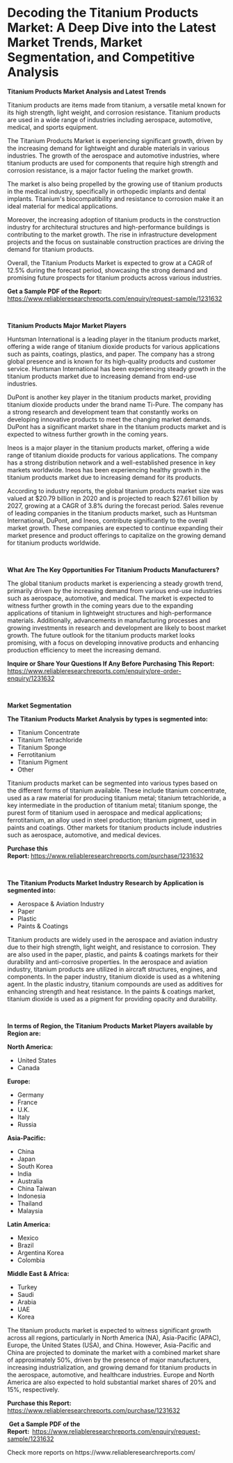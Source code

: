 <p><h1>Decoding the Titanium Products Market: A Deep Dive into the Latest Market Trends, Market Segmentation, and Competitive Analysis</h1></p><p><strong>Titanium Products Market Analysis and Latest Trends</strong></p>
<p><p>Titanium products are items made from titanium, a versatile metal known for its high strength, light weight, and corrosion resistance. Titanium products are used in a wide range of industries including aerospace, automotive, medical, and sports equipment.</p><p>The Titanium Products Market is experiencing significant growth, driven by the increasing demand for lightweight and durable materials in various industries. The growth of the aerospace and automotive industries, where titanium products are used for components that require high strength and corrosion resistance, is a major factor fueling the market growth.</p><p>The market is also being propelled by the growing use of titanium products in the medical industry, specifically in orthopedic implants and dental implants. Titanium's biocompatibility and resistance to corrosion make it an ideal material for medical applications.</p><p>Moreover, the increasing adoption of titanium products in the construction industry for architectural structures and high-performance buildings is contributing to the market growth. The rise in infrastructure development projects and the focus on sustainable construction practices are driving the demand for titanium products.</p><p>Overall, the Titanium Products Market is expected to grow at a CAGR of 12.5% during the forecast period, showcasing the strong demand and promising future prospects for titanium products across various industries.</p></p>
<p><strong>Get a Sample PDF of the Report:&nbsp;</strong> <a href="https://www.reliableresearchreports.com/enquiry/request-sample/1231632">https://www.reliableresearchreports.com/enquiry/request-sample/1231632</a></p>
<p>&nbsp;</p>
<p><strong>Titanium Products Major Market Players</strong></p>
<p><p>Huntsman International is a leading player in the titanium products market, offering a wide range of titanium dioxide products for various applications such as paints, coatings, plastics, and paper. The company has a strong global presence and is known for its high-quality products and customer service. Huntsman International has been experiencing steady growth in the titanium products market due to increasing demand from end-use industries.</p><p>DuPont is another key player in the titanium products market, providing titanium dioxide products under the brand name Ti-Pure. The company has a strong research and development team that constantly works on developing innovative products to meet the changing market demands. DuPont has a significant market share in the titanium products market and is expected to witness further growth in the coming years.</p><p>Ineos is a major player in the titanium products market, offering a wide range of titanium dioxide products for various applications. The company has a strong distribution network and a well-established presence in key markets worldwide. Ineos has been experiencing healthy growth in the titanium products market due to increasing demand for its products.</p><p>According to industry reports, the global titanium products market size was valued at $20.79 billion in 2020 and is projected to reach $27.61 billion by 2027, growing at a CAGR of 3.8% during the forecast period. Sales revenue of leading companies in the titanium products market, such as Huntsman International, DuPont, and Ineos, contribute significantly to the overall market growth. These companies are expected to continue expanding their market presence and product offerings to capitalize on the growing demand for titanium products worldwide.</p></p>
<p>&nbsp;</p>
<p><strong>What Are The Key Opportunities For Titanium Products Manufacturers?</strong></p>
<p><p>The global titanium products market is experiencing a steady growth trend, primarily driven by the increasing demand from various end-use industries such as aerospace, automotive, and medical. The market is expected to witness further growth in the coming years due to the expanding applications of titanium in lightweight structures and high-performance materials. Additionally, advancements in manufacturing processes and growing investments in research and development are likely to boost market growth. The future outlook for the titanium products market looks promising, with a focus on developing innovative products and enhancing production efficiency to meet the increasing demand.</p></p>
<p><strong>Inquire or Share Your Questions If Any Before Purchasing This Report:</strong> <a href="https://www.reliableresearchreports.com/enquiry/pre-order-enquiry/1231632">https://www.reliableresearchreports.com/enquiry/pre-order-enquiry/1231632</a></p>
<p>&nbsp;</p>
<p><strong>Market Segmentation</strong></p>
<p><strong>The Titanium Products Market Analysis by types is segmented into:</strong></p>
<p><ul><li>Titanium Concentrate</li><li>Titanium Tetrachloride</li><li>Titanium Sponge</li><li>Ferrotitanium</li><li>Titanium Pigment</li><li>Other</li></ul></p>
<p><p>Titanium products market can be segmented into various types based on the different forms of titanium available. These include titanium concentrate, used as a raw material for producing titanium metal; titanium tetrachloride, a key intermediate in the production of titanium metal; titanium sponge, the purest form of titanium used in aerospace and medical applications; ferrotitanium, an alloy used in steel production; titanium pigment, used in paints and coatings. Other markets for titanium products include industries such as aerospace, automotive, and medical devices.</p></p>
<p><strong>Purchase this Report:&nbsp;</strong><a href="https://www.reliableresearchreports.com/purchase/1231632">https://www.reliableresearchreports.com/purchase/1231632</a></p>
<p>&nbsp;</p>
<p><strong>The Titanium Products Market Industry Research by Application is segmented into:</strong></p>
<p><ul><li>Aerospace & Aviation Industry</li><li>Paper</li><li>Plastic</li><li>Paints & Coatings</li></ul></p>
<p><p>Titanium products are widely used in the aerospace and aviation industry due to their high strength, light weight, and resistance to corrosion. They are also used in the paper, plastic, and paints & coatings markets for their durability and anti-corrosive properties. In the aerospace and aviation industry, titanium products are utilized in aircraft structures, engines, and components. In the paper industry, titanium dioxide is used as a whitening agent. In the plastic industry, titanium compounds are used as additives for enhancing strength and heat resistance. In the paints & coatings market, titanium dioxide is used as a pigment for providing opacity and durability.</p></p>
<p>&nbsp;</p>
<p><strong>In terms of Region, the Titanium Products Market Players available by Region are:</strong></p>
<p>
    <p> <strong> North America: </strong>
        <ul>
            <li>United States</li>
            <li>Canada</li>
        </ul>
        </p> 
    <p> <strong> Europe: </strong>
        <ul>
            <li>Germany</li>
            <li>France</li>
            <li>U.K.</li>
            <li>Italy</li>
            <li>Russia</li>
        </ul>
        </p> 
    <p> <strong> Asia-Pacific: </strong>
        <ul>
            <li>China</li>
            <li>Japan</li>
            <li>South Korea</li>
            <li>India</li>
            <li>Australia</li>
            <li>China Taiwan</li>
            <li>Indonesia</li>
            <li>Thailand</li>
            <li>Malaysia</li>
        </ul>
        </p> 
    <p> <strong> Latin America: </strong>
        <ul>
            <li>Mexico</li>
            <li>Brazil</li>
            <li>Argentina Korea</li>
            <li>Colombia</li>
        </ul>
        </p> 
    <p> <strong> Middle East & Africa: </strong>
        <ul>
            <li>Turkey</li>
            <li>Saudi</li>
            <li>Arabia</li>
            <li>UAE</li>
            <li>Korea</li>
        </ul>
    </p>
    </p>
<p><p>The titanium products market is expected to witness significant growth across all regions, particularly in North America (NA), Asia-Pacific (APAC), Europe, the United States (USA), and China. However, Asia-Pacific and China are projected to dominate the market with a combined market share of approximately 50%, driven by the presence of major manufacturers, increasing industrialization, and growing demand for titanium products in the aerospace, automotive, and healthcare industries. Europe and North America are also expected to hold substantial market shares of 20% and 15%, respectively.</p></p>
<p><strong>Purchase this Report: </strong><a href="https://www.reliableresearchreports.com/purchase/1231632">https://www.reliableresearchreports.com/purchase/1231632</a></p>
<p>&nbsp;<strong>Get a Sample PDF of the Report:&nbsp;&nbsp;</strong><a href="https://www.reliableresearchreports.com/enquiry/request-sample/1231632">https://www.reliableresearchreports.com/enquiry/request-sample/1231632</a></p>
<p><strong></strong></p>
<p>Check more reports on https://www.reliableresearchreports.com/</p>